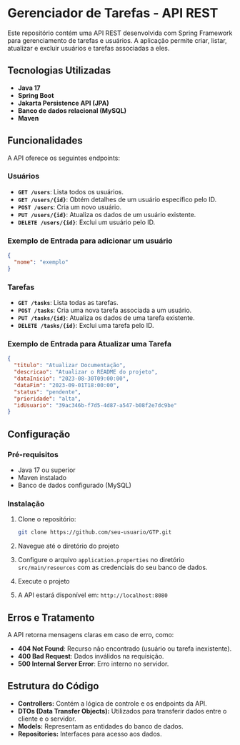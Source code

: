 # Gerenciador de Tarefas - API REST

Este repositório contém uma API REST desenvolvida com Spring Framework para gerenciamento de tarefas e usuários. A aplicação permite criar, listar, atualizar e excluir usuários e tarefas associadas a eles.

## Tecnologias Utilizadas

- **Java 17**
- **Spring Boot**
- **Jakarta Persistence API (JPA)**
- **Banco de dados relacional (MySQL)**
- **Maven**

## Funcionalidades

A API oferece os seguintes endpoints:

### Usuários

- **`GET /users`**: Lista todos os usuários.
- **`GET /users/{id}`**: Obtém detalhes de um usuário específico pelo ID.
- **`POST /users`**: Cria um novo usuário.
- **`PUT /users/{id}`**: Atualiza os dados de um usuário existente.
- **`DELETE /users/{id}`**: Exclui um usuário pelo ID.

### Exemplo de Entrada para adicionar um usuário 

```json
{
  "nome": "exemplo"
}
```

### Tarefas

- **`GET /tasks`**: Lista todas as tarefas.
- **`POST /tasks`**: Cria uma nova tarefa associada a um usuário.
- **`PUT /tasks/{id}`**: Atualiza os dados de uma tarefa existente.
- **`DELETE /tasks/{id}`**: Exclui uma tarefa pelo ID.

### Exemplo de Entrada para Atualizar uma Tarefa

```json
{
  "titulo": "Atualizar Documentação",
  "descricao": "Atualizar o README do projeto",
  "dataInicio": "2023-08-30T09:00:00",
  "dataFim": "2023-09-01T18:00:00",
  "status": "pendente",
  "prioridade": "alta",
  "idUsuario": "39ac346b-f7d5-4d87-a547-b08f2e7dc9be"
}
```

## Configuração

### Pré-requisitos

- Java 17 ou superior
- Maven instalado
- Banco de dados configurado (MySQL)

### Instalação

1. Clone o repositório:
   ```bash
   git clone https://github.com/seu-usuario/GTP.git
   ```

2. Navegue até o diretório do projeto

3. Configure o arquivo `application.properties` no diretório `src/main/resources` com as credenciais do seu banco de dados.

4. Execute o projeto

5. A API estará disponível em: `http://localhost:8080`

## Erros e Tratamento

A API retorna mensagens claras em caso de erro, como:

- **404 Not Found**: Recurso não encontrado (usuário ou tarefa inexistente).
- **400 Bad Request**: Dados inválidos na requisição.
- **500 Internal Server Error**: Erro interno no servidor.

## Estrutura do Código

- **Controllers:** Contém a lógica de controle e os endpoints da API.
- **DTOs (Data Transfer Objects):** Utilizados para transferir dados entre o cliente e o servidor.
- **Models:** Representam as entidades do banco de dados.
- **Repositories:** Interfaces para acesso aos dados.
